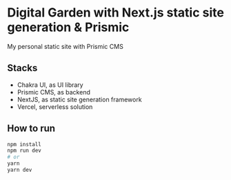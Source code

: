 # Digital Garden with Next.js static site generation & Prismic

My personal static site with Prismic CMS

## Stacks
- Chakra UI, as UI library
- Prismic CMS, as backend
- NextJS, as static site generation framework
- Vercel, serverless solution

## How to run

```bash
npm install
npm run dev
# or
yarn
yarn dev
```

